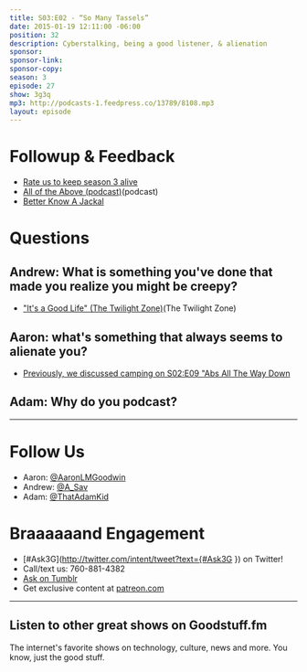 ```yaml
---
title: S03:E02 - “So Many Tassels”
date: 2015-01-19 12:11:00 -06:00
position: 32
description: Cyberstalking, being a good listener, & alienation
sponsor:
sponsor-link:
sponsor-copy:
season: 3
episode: 27
show: 3g3q
mp3: http://podcasts-1.feedpress.co/13789/8108.mp3
layout: episode
---
```


# Followup & Feedback
- [Rate us to keep season 3 alive](http://3g3q.co/rate)
- [All of the Above (podcast)](http://www.alloftheabove.audio)(podcast)
- [Better Know A Jackal](http://www.jackals.us/better-know-a-jackal)

# Questions

## Andrew: What is something you've done that made you realize you might be creepy?
- ["It's a Good Life" (The Twilight Zone)](http://en.wikipedia.org/wiki/It's_a_Good_Life_(The_Twilight_Zone))(The Twilight Zone)

## Aaron: what's something that always seems to alienate you?
- [Previously, we discussed camping on S02:E09 "Abs All The Way Down](http://3g3q.co/209)

## Adam: Why do you podcast?

***

# Follow Us

- Aaron: [@AaronLMGoodwin](http://twitter.com/aaronlmgoodwin)
- Andrew: [@A_Sav](http://twitter.com/a_sav)
- Adam: [@ThatAdamKid](http://twitter.com/thatadamkid)

# Braaaaaand Engagement

- [#Ask3G](http://twitter.com/intent/tweet?text={#Ask3G }) on Twitter!
- Call/text us: 760-881-4382
- [Ask on Tumblr](http://3g3q.co/ask)
- Get exclusive content at [patreon.com](http://www.patreon.com/3g3q)

***

## Listen to other great shows on Goodstuff.fm

The internet's favorite shows on technology, culture, news and more. You know, just the good stuff.
